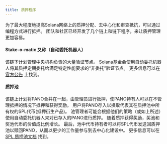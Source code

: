 ```yaml
---
title: 质押程序
---
```


为了最大程度地提高Solana网络上的质押分配、去中心化和审查抵抗，可以通过编程方式进行抵押。 团队和社区已经开发了几个链上和链下程序，来让质押管理更加容易。

#### Stake-o-matic 又称（自动委托机器人）
该链下计划管理中央机构负责的大量验证节点。 Solana基金会使用自动委托机器人将其质押定期委托给满足特定性能要求的“非委托”验证节点。 更多信息可以在 [官方公告](https://forums.solana.com/t/stake-o-matic-delegation-matching-program/790) 上找到。

#### 质押池
该链上计划将PANO合并在一起，由管理员进行抵押，使PANO持有人可以在不管理抵押的情况下抵押和获得奖励。 用户将PANO存入以换取代表其在质押池中所有权的SPL代币(抵押衍生产品)。 池管理者可能会根据他们的策略（或如上所述）使用自动委托机器人来对已存入的PANO进行质押。 随着质押获得奖励，奖池和奖池代币的价值成比例增长。 最后，池中代币持有者可以将SPL代币发送回质押池以赎回PANO，从而以更少的工作量参与到去中心化建设中。 更多信息可以在 [SPL 质押池文档](https://spl.solana.com/stake-pool) 找到。
